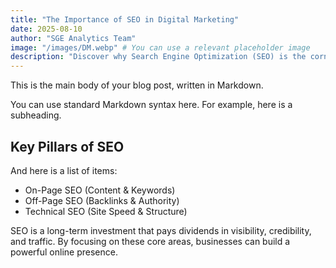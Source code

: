 ```yaml
---
title: "The Importance of SEO in Digital Marketing"
date: 2025-08-10
author: "SGE Analytics Team"
image: "/images/DM.webp" # You can use a relevant placeholder image
description: "Discover why Search Engine Optimization (SEO) is the cornerstone of any successful digital marketing strategy and how it drives organic growth."
---
```


This is the main body of your blog post, written in Markdown.

You can use standard Markdown syntax here. For example, here is a subheading.

## Key Pillars of SEO

And here is a list of items:

- On-Page SEO (Content & Keywords)
- Off-Page SEO (Backlinks & Authority)
- Technical SEO (Site Speed & Structure)

SEO is a long-term investment that pays dividends in visibility, credibility, and traffic. By focusing on these core areas, businesses can build a powerful online presence.